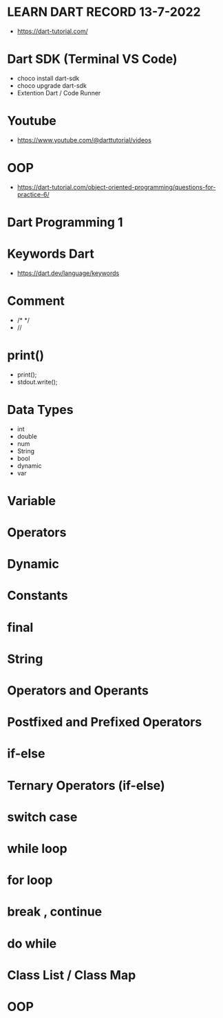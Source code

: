# LEARN DART RECORD 13-7-2022
- https://dart-tutorial.com/

# Dart SDK (Terminal VS Code)
- choco install dart-sdk
- choco upgrade dart-sdk
- Extention Dart / Code Runner

# Youtube
- https://www.youtube.com/@darttutorial/videos

# OOP
- https://dart-tutorial.com/object-oriented-programming/questions-for-practice-6/

# Dart Programming 1
# Keywords Dart
- https://dart.dev/language/keywords
# Comment
- /* */
- //
# print()
- print();
- stdout.write();
# Data Types
- int
- double
- num
- String
- bool
- dynamic
- var
# Variable

# Operators

# Dynamic

# Constants

# final

# String

# Operators and Operants

# Postfixed and Prefixed Operators

# if-else

# Ternary Operators (if-else)

# switch case

# while loop

# for loop

# break , continue

# do while

# Class List / Class Map

# OOP

